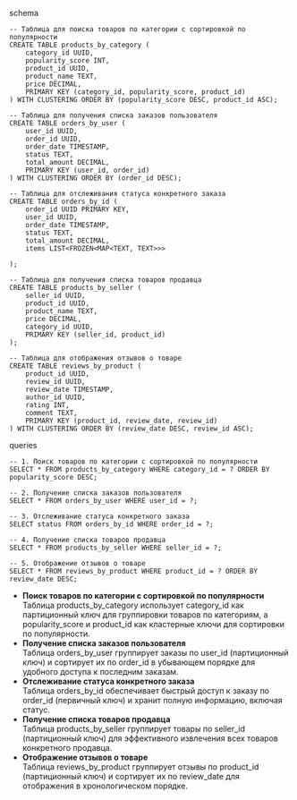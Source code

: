 
schema
```cql
-- Таблица для поиска товаров по категории с сортировкой по популярности
CREATE TABLE products_by_category (
    category_id UUID,
    popularity_score INT,
    product_id UUID,
    product_name TEXT,
    price DECIMAL,
    PRIMARY KEY (category_id, popularity_score, product_id)
) WITH CLUSTERING ORDER BY (popularity_score DESC, product_id ASC);

-- Таблица для получения списка заказов пользователя
CREATE TABLE orders_by_user (
    user_id UUID,
    order_id UUID,
    order_date TIMESTAMP,
    status TEXT,
    total_amount DECIMAL,
    PRIMARY KEY (user_id, order_id)
) WITH CLUSTERING ORDER BY (order_id DESC);

-- Таблица для отслеживания статуса конкретного заказа
CREATE TABLE orders_by_id (
    order_id UUID PRIMARY KEY,
    user_id UUID,
    order_date TIMESTAMP,
    status TEXT,
    total_amount DECIMAL,
    items LIST<FROZEN<MAP<TEXT, TEXT>>>

);

-- Таблица для получения списка товаров продавца
CREATE TABLE products_by_seller (
    seller_id UUID,
    product_id UUID,
    product_name TEXT,
    price DECIMAL,
    category_id UUID,
    PRIMARY KEY (seller_id, product_id)
);

-- Таблица для отображения отзывов о товаре
CREATE TABLE reviews_by_product (
    product_id UUID,
    review_id UUID,
    review_date TIMESTAMP,
    author_id UUID,
    rating INT,
    comment TEXT,
    PRIMARY KEY (product_id, review_date, review_id)
) WITH CLUSTERING ORDER BY (review_date DESC, review_id ASC);
```

queries
```cql
-- 1. Поиск товаров по категории с сортировкой по популярности
SELECT * FROM products_by_category WHERE category_id = ? ORDER BY popularity_score DESC;

-- 2. Получение списка заказов пользователя
SELECT * FROM orders_by_user WHERE user_id = ?;

-- 3. Отслеживание статуса конкретного заказа
SELECT status FROM orders_by_id WHERE order_id = ?;

-- 4. Получение списка товаров продавца
SELECT * FROM products_by_seller WHERE seller_id = ?;

-- 5. Отображение отзывов о товаре
SELECT * FROM reviews_by_product WHERE product_id = ? ORDER BY review_date DESC;
```

- **Поиск товаров по категории с сортировкой по популярности**  
    Таблица products_by_category использует category_id как партиционный ключ для группировки товаров по категориям, а popularity_score и product_id как кластерные ключи для сортировки по популярности.
- **Получение списка заказов пользователя**  
    Таблица orders_by_user группирует заказы по user_id (партиционный ключ) и сортирует их по order_id в убывающем порядке для удобного доступа к последним заказам.
- **Отслеживание статуса конкретного заказа**  
    Таблица orders_by_id обеспечивает быстрый доступ к заказу по order_id (первичный ключ) и хранит полную информацию, включая статус.
- **Получение списка товаров продавца**  
    Таблица products_by_seller группирует товары по seller_id (партиционный ключ) для эффективного извлечения всех товаров конкретного продавца.
- **Отображение отзывов о товаре**  
    Таблица reviews_by_product группирует отзывы по product_id (партиционный ключ) и сортирует их по review_date для отображения в хронологическом порядке.


